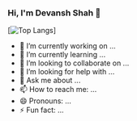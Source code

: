 ### Hi, I'm Devansh Shah 👋

[![Top Langs](https://github-readme-stats.vercel.app/api/top-langs/?username=devansh2805&theme=tokyonight&show_icons=true&layout=compact)]

- 🔭 I’m currently working on ...
- 🌱 I’m currently learning ...
- 👯 I’m looking to collaborate on ...
- 🤔 I’m looking for help with ...
- 💬 Ask me about ...
- 📫 How to reach me: ...
- 😄 Pronouns: ...
- ⚡ Fun fact: ...

